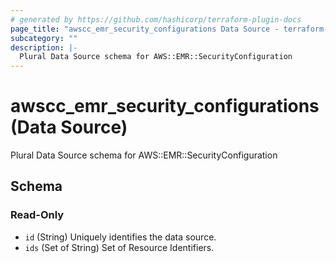 ```yaml
---
# generated by https://github.com/hashicorp/terraform-plugin-docs
page_title: "awscc_emr_security_configurations Data Source - terraform-provider-awscc"
subcategory: ""
description: |-
  Plural Data Source schema for AWS::EMR::SecurityConfiguration
---
```


# awscc_emr_security_configurations (Data Source)

Plural Data Source schema for AWS::EMR::SecurityConfiguration



<!-- schema generated by tfplugindocs -->
## Schema

### Read-Only

- `id` (String) Uniquely identifies the data source.
- `ids` (Set of String) Set of Resource Identifiers.
